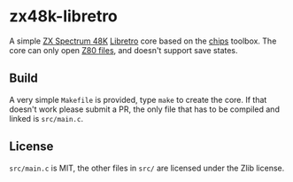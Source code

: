 # zx48k-libretro

A simple [ZX Spectrum 48K](https://en.wikipedia.org/wiki/ZX_Spectrum#ZX_Spectrum_16K/48K) [Libretro](https://www.libretro.com/) core based on the [chips](https://github.com/floooh/chips) toolbox. The core can only open [Z80 files](https://worldofspectrum.org/faq/reference/z80format.htm), and doesn't support save states.

## Build

A very simple `Makefile` is provided, type `make` to create the core. If that doesn't work please submit a PR, the only file that has to be compiled and linked is `src/main.c`.

## License

`src/main.c` is MIT, the other files in `src/` are licensed under the Zlib license.

